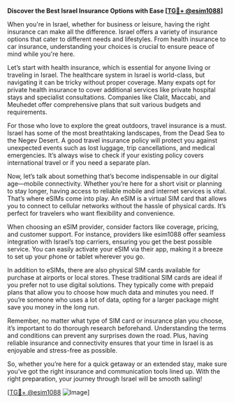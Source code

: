 **Discover the Best Israel Insurance Options with Ease [[TG💪+ @esim1088](https://t.me/s/esim1088)]**

When you're in Israel, whether for business or leisure, having the right insurance can make all the difference. Israel offers a variety of insurance options that cater to different needs and lifestyles. From health insurance to car insurance, understanding your choices is crucial to ensure peace of mind while you're here.

Let’s start with health insurance, which is essential for anyone living or traveling in Israel. The healthcare system in Israel is world-class, but navigating it can be tricky without proper coverage. Many expats opt for private health insurance to cover additional services like private hospital stays and specialist consultations. Companies like Clalit, Maccabi, and Meuhedet offer comprehensive plans that suit various budgets and requirements.

For those who love to explore the great outdoors, travel insurance is a must. Israel has some of the most breathtaking landscapes, from the Dead Sea to the Negev Desert. A good travel insurance policy will protect you against unexpected events such as lost luggage, trip cancellations, and medical emergencies. It’s always wise to check if your existing policy covers international travel or if you need a separate plan.

Now, let’s talk about something that’s become indispensable in our digital age—mobile connectivity. Whether you’re here for a short visit or planning to stay longer, having access to reliable mobile and internet services is vital. That’s where eSIMs come into play. An eSIM is a virtual SIM card that allows you to connect to cellular networks without the hassle of physical cards. It’s perfect for travelers who want flexibility and convenience.

When choosing an eSIM provider, consider factors like coverage, pricing, and customer support. For instance, providers like esim1088 offer seamless integration with Israel’s top carriers, ensuring you get the best possible service. You can easily activate your eSIM via their app, making it a breeze to set up your phone or tablet wherever you go.

In addition to eSIMs, there are also physical SIM cards available for purchase at airports or local stores. These traditional SIM cards are ideal if you prefer not to use digital solutions. They typically come with prepaid plans that allow you to choose how much data and minutes you need. If you’re someone who uses a lot of data, opting for a larger package might save you money in the long run.

Remember, no matter what type of SIM card or insurance plan you choose, it’s important to do thorough research beforehand. Understanding the terms and conditions can prevent any surprises down the road. Plus, having reliable insurance and connectivity ensures that your time in Israel is as enjoyable and stress-free as possible.

So, whether you’re here for a quick getaway or an extended stay, make sure you’ve got the right insurance and communication tools lined up. With the right preparation, your journey through Israel will be smooth sailing!

[[TG💪+ @esim1088](https://t.me/s/esim1088) ![Image](https://i.postimg.cc/Y0z9fWf4/image.png)]